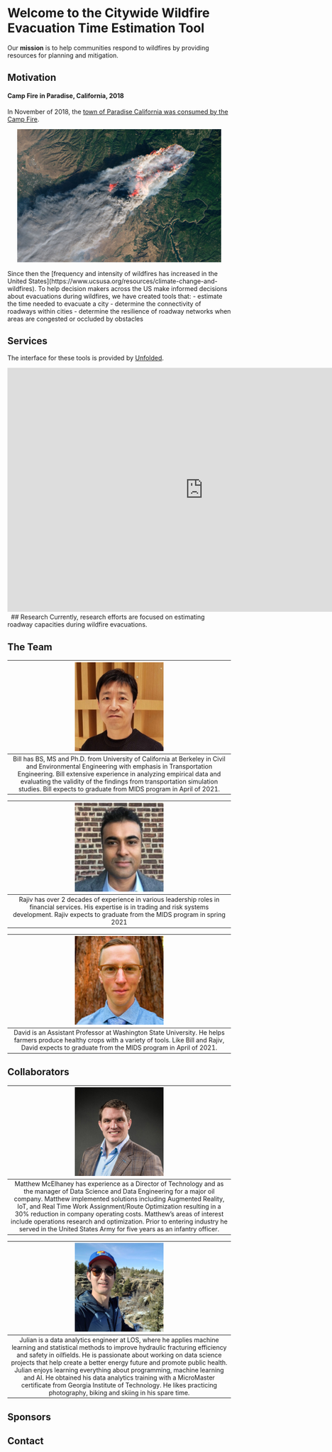 # Welcome to the Citywide Wildfire Evacuation Time Estimation Tool

Our **mission** is to help communities respond to wildfires by providing resources for planning and mitigation.

## Motivation

#### Camp Fire in Paradise, California, 2018
In November of 2018, the [town of Paradise California was consumed by the Camp Fire](https://en.wikipedia.org/wiki/Camp_Fire_(2018)#Timeline).
  <p align="center">
  <img width="460" height="300" src="Images/CampFire.jpg">
  </p>
Since then the [frequency and intensity of wildfires has increased in the United States](https://www.ucsusa.org/resources/climate-change-and-wildfires). To help decision makers across the US make informed decisions about evacuations during wildfires, we have created tools that:
  - estimate the time needed to evacuate a city
  - determine the connectivity of roadways within cities
  - determine the resilience of roadway networks when areas are congested or occluded by obstacles
  
## Services
The interface for these tools is provided by [Unfolded](https://www.unfolded.ai/).
<iframe width="175%" height="550px" src="https://studio.unfolded.ai/public/ae438921-4fd0-471d-9c35-1ae853a8d123/embed" frameborder="0" allowfullscreen></iframe>&nbsp;    
## Research
Currently, research efforts are focused on estimating roadway capacities during wildfire evacuations.

## The Team

|<img src="Images/KC.jpg" height="200" width="200"/>|
|:--:| 
| Bill has BS, MS and Ph.D. from University of California at Berkeley in Civil and Environmental Engineering with emphasis in Transportation Engineering. Bill extensive experience in analyzing empirical data and evaluating the validity of the findings from transportation simulation studies. Bill expects to graduate from MIDS program in April of 2021. |

|<img src="Images/RN.JPG" height="200" width="200"/>|
|:--:| 
| Rajiv has over 2 decades of experience in various leadership roles in financial services. His expertise is in trading and risk systems development. Rajiv expects to graduate from the MIDS program in spring 2021 |

|<img src="Images/DLW.jpg" height="200" width="200"/>|
|:--:| 
| David is an Assistant Professor at Washington State University. He helps farmers produce healthy crops with a variety of tools. Like Bill and Rajiv, David expects to graduate from the MIDS program in April of 2021. |

## Collaborators

|<img src="Images/Matthew.jpg" height="200" width="200"/>|
|:--:| 
| Matthew McElhaney has experience as a Director of Technology and as the manager of Data Science and Data Engineering for a major oil company. Matthew implemented solutions including Augmented Reality, IoT, and Real Time Work Assignment/Route Optimization resulting in a 30% reduction in company operating costs. Matthew’s areas of interest include operations research and optimization. Prior to entering industry he served in the United States Army for five years as an infantry officer. |

|<img src="Images/Julian.jpg" height="200" width="200"/>|
|:--:| 
| Julian is a data analytics engineer at LOS, where he applies machine learning and statistical methods to improve hydraulic fracturing efficiency and safety in oilfields. He is passionate about working on data science projects that help create a better energy future and promote public health. Julian enjoys learning everything about programming, machine learning and AI. He obtained his data analytics training with a MicroMaster certificate from Georgia Institute of Technology. He likes practicing photography, biking and skiing in his spare time. |


## Sponsors

## Contact
 
